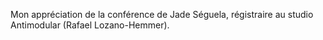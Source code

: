 Mon appréciation de la conférence de Jade Séguela, régistraire au studio Antimodular (Rafael Lozano-Hemmer).
